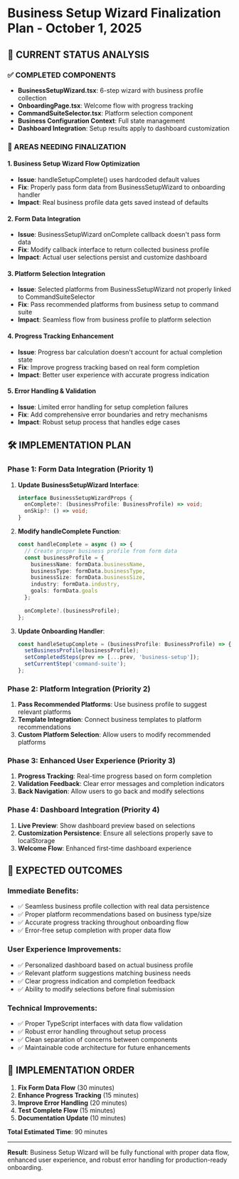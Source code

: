 # Business Setup Wizard Finalization Plan - October 1, 2025

## 🎯 **CURRENT STATUS ANALYSIS**

### **✅ COMPLETED COMPONENTS**
- **BusinessSetupWizard.tsx**: 6-step wizard with business profile collection
- **OnboardingPage.tsx**: Welcome flow with progress tracking
- **CommandSuiteSelector.tsx**: Platform selection component
- **Business Configuration Context**: Full state management
- **Dashboard Integration**: Setup results apply to dashboard customization

### **🔧 AREAS NEEDING FINALIZATION**

#### **1. Business Setup Wizard Flow Optimization**
- **Issue**: handleSetupComplete() uses hardcoded default values
- **Fix**: Properly pass form data from BusinessSetupWizard to onboarding handler
- **Impact**: Real business profile data gets saved instead of defaults

#### **2. Form Data Integration**
- **Issue**: BusinessSetupWizard onComplete callback doesn't pass form data
- **Fix**: Modify callback interface to return collected business profile
- **Impact**: Actual user selections persist and customize dashboard

#### **3. Platform Selection Integration**
- **Issue**: Selected platforms from BusinessSetupWizard not properly linked to CommandSuiteSelector
- **Fix**: Pass recommended platforms from business setup to command suite
- **Impact**: Seamless flow from business profile to platform selection

#### **4. Progress Tracking Enhancement**
- **Issue**: Progress bar calculation doesn't account for actual completion state
- **Fix**: Improve progress tracking based on real form completion
- **Impact**: Better user experience with accurate progress indication

#### **5. Error Handling & Validation**
- **Issue**: Limited error handling for setup completion failures
- **Fix**: Add comprehensive error boundaries and retry mechanisms
- **Impact**: Robust setup process that handles edge cases

## 🛠️ **IMPLEMENTATION PLAN**

### **Phase 1: Form Data Integration** (Priority 1)
1. **Update BusinessSetupWizard Interface**:
   ```typescript
   interface BusinessSetupWizardProps {
     onComplete?: (businessProfile: BusinessProfile) => void;
     onSkip?: () => void;
   }
   ```

2. **Modify handleComplete Function**:
   ```typescript
   const handleComplete = async () => {
     // Create proper business profile from form data
     const businessProfile = {
       businessName: formData.businessName,
       businessType: formData.businessType,
       businessSize: formData.businessSize,
       industry: formData.industry,
       goals: formData.goals
     };
     
     onComplete?.(businessProfile);
   };
   ```

3. **Update Onboarding Handler**:
   ```typescript
   const handleSetupComplete = (businessProfile: BusinessProfile) => {
     setBusinessProfile(businessProfile);
     setCompletedSteps(prev => [...prev, 'business-setup']);
     setCurrentStep('command-suite');
   };
   ```

### **Phase 2: Platform Integration** (Priority 2)
1. **Pass Recommended Platforms**: Use business profile to suggest relevant platforms
2. **Template Integration**: Connect business templates to platform recommendations
3. **Custom Platform Selection**: Allow users to modify recommended platforms

### **Phase 3: Enhanced User Experience** (Priority 3)
1. **Progress Tracking**: Real-time progress based on form completion
2. **Validation Feedback**: Clear error messages and completion indicators
3. **Back Navigation**: Allow users to go back and modify selections

### **Phase 4: Dashboard Integration** (Priority 4)
1. **Live Preview**: Show dashboard preview based on selections
2. **Customization Persistence**: Ensure all selections properly save to localStorage
3. **Welcome Flow**: Enhanced first-time dashboard experience

## 🚀 **EXPECTED OUTCOMES**

### **Immediate Benefits**:
- ✅ Seamless business profile collection with real data persistence
- ✅ Proper platform recommendations based on business type/size
- ✅ Accurate progress tracking throughout onboarding flow
- ✅ Error-free setup completion with proper data flow

### **User Experience Improvements**:
- ✅ Personalized dashboard based on actual business profile
- ✅ Relevant platform suggestions matching business needs
- ✅ Clear progress indication and completion feedback
- ✅ Ability to modify selections before final submission

### **Technical Improvements**:
- ✅ Proper TypeScript interfaces with data flow validation
- ✅ Robust error handling throughout setup process
- ✅ Clean separation of concerns between components
- ✅ Maintainable code architecture for future enhancements

## 🎯 **IMPLEMENTATION ORDER**

1. **Fix Form Data Flow** (30 minutes)
2. **Enhance Progress Tracking** (15 minutes)
3. **Improve Error Handling** (20 minutes)
4. **Test Complete Flow** (15 minutes)
5. **Documentation Update** (10 minutes)

**Total Estimated Time**: 90 minutes

---

**Result**: Business Setup Wizard will be fully functional with proper data flow, enhanced user experience, and robust error handling for production-ready onboarding.